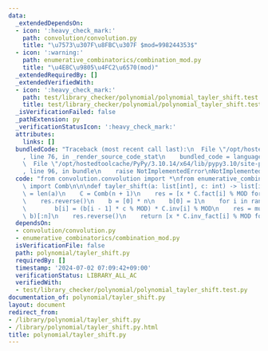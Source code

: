 ```yaml
---
data:
  _extendedDependsOn:
  - icon: ':heavy_check_mark:'
    path: convolution/convolution.py
    title: "\u7573\u307F\u8FBC\u307F $mod=998244353$"
  - icon: ':warning:'
    path: enumerative_combinatorics/combination_mod.py
    title: "\u4E8C\u9805\u4FC2\u6570(mod)"
  _extendedRequiredBy: []
  _extendedVerifiedWith:
  - icon: ':heavy_check_mark:'
    path: test/library_checker/polynomial/polynomial_tayler_shift.test.py
    title: test/library_checker/polynomial/polynomial_tayler_shift.test.py
  _isVerificationFailed: false
  _pathExtension: py
  _verificationStatusIcon: ':heavy_check_mark:'
  attributes:
    links: []
  bundledCode: "Traceback (most recent call last):\n  File \"/opt/hostedtoolcache/PyPy/3.10.14/x64/lib/pypy3.10/site-packages/onlinejudge_verify/documentation/build.py\"\
    , line 76, in _render_source_code_stat\n    bundled_code = language.bundle(\n\
    \  File \"/opt/hostedtoolcache/PyPy/3.10.14/x64/lib/pypy3.10/site-packages/onlinejudge_verify/languages/python.py\"\
    , line 96, in bundle\n    raise NotImplementedError\nNotImplementedError\n"
  code: "from convolution.convolution import *\nfrom enumerative_combinatorics.combination_mod\
    \ import Comb\n\n\ndef tayler_shift(a: list[int], c: int) -> list[int]:\n    n\
    \ = len(a)\n    C = Comb(n + 1)\n    res = [x * C.fact[i] % MOD for i, x in enumerate(a)]\n\
    \    res.reverse()\n    b = [0] * n\n    b[0] = 1\n    for i in range(1, n):\n\
    \        b[i] = (b[i - 1] * c % MOD) * C.inv[i] % MOD\n    res = multiply(res,\
    \ b)[:n]\n    res.reverse()\n    return [x * C.inv_fact[i] % MOD for i, x in enumerate(res)]\n"
  dependsOn:
  - convolution/convolution.py
  - enumerative_combinatorics/combination_mod.py
  isVerificationFile: false
  path: polynomial/tayler_shift.py
  requiredBy: []
  timestamp: '2024-07-02 07:09:42+09:00'
  verificationStatus: LIBRARY_ALL_AC
  verifiedWith:
  - test/library_checker/polynomial/polynomial_tayler_shift.test.py
documentation_of: polynomial/tayler_shift.py
layout: document
redirect_from:
- /library/polynomial/tayler_shift.py
- /library/polynomial/tayler_shift.py.html
title: polynomial/tayler_shift.py
---
```

